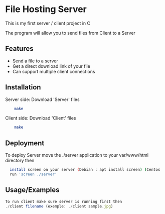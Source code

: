 # File Hosting Server

This is my first server / client project in C

The program will allow you to send files from Client to a Server


## Features

- Send a file to a server
- Get a direct download link of your file
- Can support multiple client connections


## Installation

Server side: Download 'Server' files

```bash
    make
```

Client side: Download 'Client' files

```bash
    make
```
## Deployment

To deploy Server move the ./server application to your var/www/html directory then

```bash
  install screen on your server (Debian : apt install screen) (Centos : yum install screen)
  run 'screen ./server'
```
## Usage/Examples

```javascript
To run client make sure server is running first then
./client filename (exemple: ./client sample.jpg)
```

